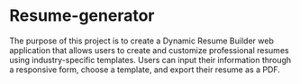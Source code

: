 # Resume-generator
The purpose of this project is to create a Dynamic Resume Builder web application that allows users to create and customize professional resumes using industry-specific templates. Users can input their information through a responsive form, choose a template, and export their resume as a PDF.
